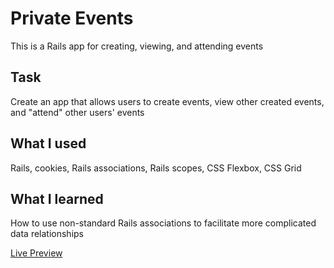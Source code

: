 # Private Events

This is a Rails app for creating, viewing, and attending events

## Task

Create an app that allows users to create events, view other created events, and "attend" other users' events

## What I used

Rails, cookies, Rails associations, Rails scopes, CSS Flexbox, CSS Grid

## What I learned

How to use non-standard Rails associations to facilitate more complicated data relationships

[Live Preview](https://immense-caverns-85541.herokuapp.com/)
